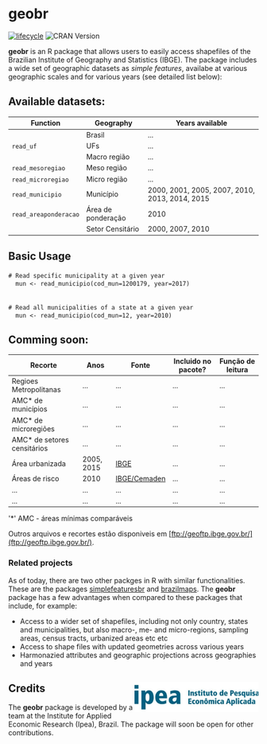 # geobr 
[![lifecycle](https://img.shields.io/badge/lifecycle-experimental-orange.svg)](https://www.tidyverse.org/lifecycle/#experimental)
 ![CRAN Version](https://img.shields.io/badge/CRAN-not%20published-red.svg)


**geobr** is an R package that allows users to easily access shapefiles of the Brazilian Institute of Geography and Statistics (IBGE). The package includes a wide set of geographic datasets as *simple features*, availabe at various geographic scales and for various years (see detailed list below):


## Available datasets:


|Function|Geography|Years available|
|-----|-----|-----|
|| Brasil | ... |
|`read_uf`| UFs | ... | 
|| Macro região | ... | 
|`read_mesoregiao`| Meso região | ... |  
|`read_microregiao`| Micro região | ... | 
|`read_municipio`| Município | 2000, 2001, 2005, 2007, 2010, 2013, 2014, 2015 |
|`read_areaponderacao`| Área de ponderação | 2010 | 
|| Setor Censitário | 2000, 2007, 2010 | 

## Basic Usage
````
# Read specific municipality at a given year
  mun <- read_municipio(cod_mun=1200179, year=2017)
  
  
# Read all municipalities of a state at a given year
  mun <- read_municipio(cod_mun=12, year=2010)

````

## Comming soon:

|Recorte|Anos|Fonte|Incluido no pacote?| Função de leitura|
|-----|-----|-----|-----|-----|
| Regioes Metropolitanas | ... | ... | ... | ... |
| AMC* de municípios | ... | ... | ... | ... |
| AMC* de microregiões | ... | ... | ... | ... |
| AMC* de setores censitários | ... | ... | ... | ... |
| Área urbanizada | 2005, 2015 | [IBGE](https://www.ibge.gov.br/geociencias-novoportal/cartas-e-mapas/redes-geograficas/15789-areas-urbanizadas.html) | ... | ... |
| Áreas de risco | 2010 | [IBGE/Cemaden](https://www.ibge.gov.br/geociencias-novoportal/organizacao-do-territorio/tipologias-do-territorio/21538-populacao-em-areas-de-risco-no-brasil.html?=&t=downloads) | ... | ... |
| ... | ... | ... | ... | ... |
| ... | ... | ... | ... | ... |

'*' AMC - áreas mínimas comparáveis

Outros arquivos e recortes estão disponiveis em [ftp://geoftp.ibge.gov.br/](ftp://geoftp.ibge.gov.br/).


### Related projects
As of today, there are two other packges in R with similar functionalities. These are the packages [simplefeaturesbr](https://github.com/RobertMyles/simplefeaturesbr) and [brazilmaps](https://cran.r-project.org/web/packages/brazilmaps/brazilmaps.pdf). The **geobr** package has a few advantages when compared to these packages that include, for example:
- Access to a wider set of shapefiles, including not only country, states and municipalities, but also macro-, me- and micro-regions, sampling areas, census tracts, urbanized areas etc etc
- Access to shape files with updated geometries across various years
- Harmonazied attributes and geographic projections across geographies and years



## Credits <img align="right" src="figure/ipea_logo.jpg" alt="ipea" width="250">

The **geobr** package is developed by a team at the Institute for Applied Economic Research (Ipea), Brazil. The package will soon be open for other contributions.



